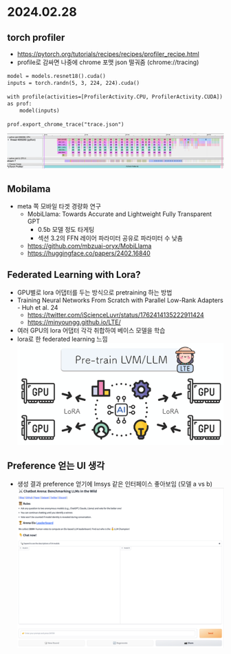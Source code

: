 # 2024.02.28
## torch profiler
* https://pytorch.org/tutorials/recipes/recipes/profiler_recipe.html
* profile로 감싸면 나중에 chrome 포맷 json 떨궈줌 (chrome://tracing)
```
model = models.resnet18().cuda()
inputs = torch.randn(5, 3, 224, 224).cuda()

with profile(activities=[ProfilerActivity.CPU, ProfilerActivity.CUDA]) as prof:
    model(inputs)

prof.export_chrome_trace("trace.json")
```
![profile](figs/240228_1.png)

## Mobilama
* meta 쪽 모바일 타겟 경량화 연구
	* MobiLlama: Towards Accurate and Lightweight Fully Transparent GPT
		* 0.5b 모델 정도 타게팅
		* 섹션 3.2의 FFN 레이어 파라미터 공유로 파라미터 수 낮춤
	* https://github.com/mbzuai-oryx/MobiLlama
	* https://huggingface.co/papers/2402.16840

## Federated Learning with Lora?
* GPU별로 lora 어댑터를 두는 방식으로 pretraining 하는 방법
* Training Neural Networks From Scratch with Parallel Low-Rank Adapters - Huh et al. 24
	* https://twitter.com/iScienceLuvr/status/1762414135222911424
	* https://minyoungg.github.io/LTE/
* 여러 GPU의 lora 어댑터 각각 취합하여 베이스 모델을 학습
* lora로 한 federated learning 느낌
![lora_fed](figs/240228_2.png)

## Preference 얻는 UI 생각
* 생성 결과 preference 얻기에 lmsys 같은 인터페이스 좋아보임 (모델 a vs b)
![pref](figs/240228_3.png)

